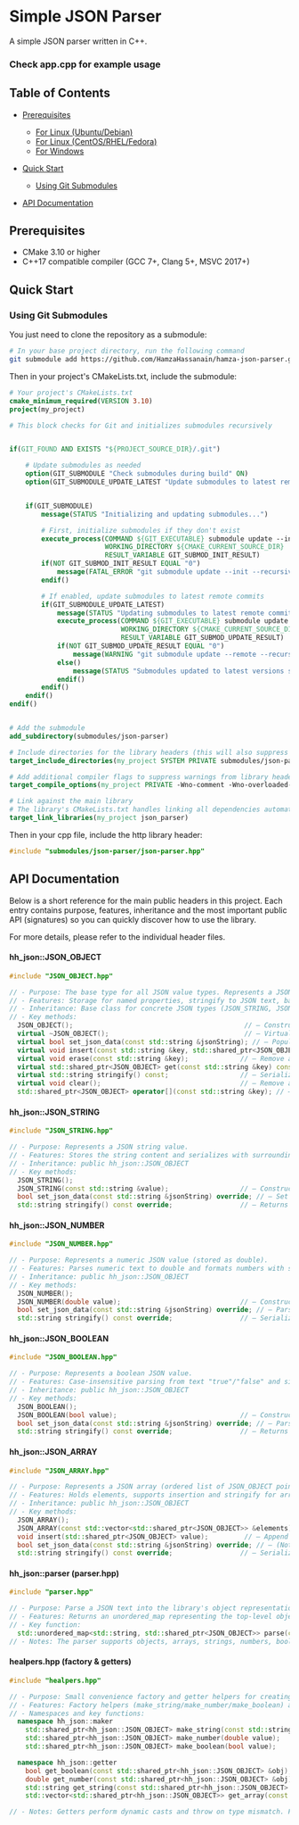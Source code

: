 # Simple JSON Parser

A simple JSON parser written in C++.

### Check app.cpp for example usage

## Table of Contents

- [Prerequisites](#prerequisites)

  - [For Linux (Ubuntu/Debian)](#for-linux-ubuntudebian)
  - [For Linux (CentOS/RHEL/Fedora)](#for-linux-centosrhelfedora)
  - [For Windows](#for-windows)

- [Quick Start](#quick-start)

  - [Using Git Submodules](#using-git-submodules)

- [API Documentation](#api-documentation)

## Prerequisites

- CMake 3.10 or higher
- C++17 compatible compiler (GCC 7+, Clang 5+, MSVC 2017+)

## Quick Start

### Using Git Submodules

You just need to clone the repository as a submodule:

```bash
# In your base project directory, run the following command
git submodule add https://github.com/HamzaHassanain/hamza-json-parser.git ./submodules/json-parser
```

Then in your project's CMakeLists.txt, include the submodule:

```cmake
# Your project's CMakeLists.txt
cmake_minimum_required(VERSION 3.10)
project(my_project)

# This block checks for Git and initializes submodules recursively


if(GIT_FOUND AND EXISTS "${PROJECT_SOURCE_DIR}/.git")

    # Update submodules as needed
    option(GIT_SUBMODULE "Check submodules during build" ON)
    option(GIT_SUBMODULE_UPDATE_LATEST "Update submodules to latest remote commits" ON)


    if(GIT_SUBMODULE)
        message(STATUS "Initializing and updating submodules...")

        # First, initialize submodules if they don't exist
        execute_process(COMMAND ${GIT_EXECUTABLE} submodule update --init --recursive
                        WORKING_DIRECTORY ${CMAKE_CURRENT_SOURCE_DIR}
                        RESULT_VARIABLE GIT_SUBMOD_INIT_RESULT)
        if(NOT GIT_SUBMOD_INIT_RESULT EQUAL "0")
            message(FATAL_ERROR "git submodule update --init --recursive failed with ${GIT_SUBMOD_INIT_RESULT}, please checkout submodules")
        endif()

        # If enabled, update submodules to latest remote commits
        if(GIT_SUBMODULE_UPDATE_LATEST)
            message(STATUS "Updating submodules to latest remote commits...")
            execute_process(COMMAND ${GIT_EXECUTABLE} submodule update --remote --recursive
                            WORKING_DIRECTORY ${CMAKE_CURRENT_SOURCE_DIR}
                            RESULT_VARIABLE GIT_SUBMOD_UPDATE_RESULT)
            if(NOT GIT_SUBMOD_UPDATE_RESULT EQUAL "0")
                message(WARNING "git submodule update --remote --recursive failed with ${GIT_SUBMOD_UPDATE_RESULT}, continuing with current submodule versions")
            else()
                message(STATUS "Submodules updated to latest versions successfully")
            endif()
        endif()
    endif()
endif()


# Add the submodule
add_subdirectory(submodules/json-parser)

# Include directories for the library headers (this will also suppress warnings from headers)
target_include_directories(my_project SYSTEM PRIVATE submodules/json-parser/include)

# Add additional compiler flags to suppress warnings from library headers
target_compile_options(my_project PRIVATE -Wno-comment -Wno-overloaded-virtual -Wno-reorder)

# Link against the main library
# The library's CMakeLists.txt handles linking all dependencies automatically
target_link_libraries(my_project json_parser)
```

Then in your cpp file, include the http library header:

```cpp
#include "submodules/json-parser/json-parser.hpp"
```

## API Documentation

Below is a short reference for the main public headers in this project. Each entry contains purpose, features, inheritance and the most important public API (signatures) so you can quickly discover how to use the library.

For more details, please refer to the individual header files.

#### hh_json::JSON_OBJECT

```cpp
#include "JSON_OBJECT.hpp"

// - Purpose: The base type for all JSON value types. Represents a JSON object (map of key -> JSON_OBJECT).
// - Features: Storage for named properties, stringify to JSON text, basic manipulation API.
// - Inheritance: Base class for concrete JSON types (JSON_STRING, JSON_NUMBER, JSON_BOOLEAN, JSON_ARRAY).
// - Key methods:
  JSON_OBJECT();                                           // — Constructor
  virtual ~JSON_OBJECT();                                  // — Virtual destructor
  virtual bool set_json_data(const std::string &jsonString); // — Populate this object by parsing a JSON string
  virtual void insert(const std::string &key, std::shared_ptr<JSON_OBJECT> value); // — Insert/replace a property
  virtual void erase(const std::string &key);             // — Remove a property
  virtual std::shared_ptr<JSON_OBJECT> get(const std::string &key) const; // — Retrieve a property or nullptr
  virtual std::string stringify() const;                  // — Serialize to JSON text
  virtual void clear();                                   // — Remove all properties
  std::shared_ptr<JSON_OBJECT> operator[](const std::string &key); // — Convenience accessor
```

#### hh_json::JSON_STRING

```cpp
#include "JSON_STRING.hpp"

// - Purpose: Represents a JSON string value.
// - Features: Stores the string content and serializes with surrounding quotes and necessary escapes.
// - Inheritance: public hh_json::JSON_OBJECT
// - Key methods:
  JSON_STRING();
  JSON_STRING(const std::string &value);                  // — Construct from std::string
  bool set_json_data(const std::string &jsonString) override; // — Set string value (used by parser)
  std::string stringify() const override;                 // — Returns quoted/escaped string
```

#### hh_json::JSON_NUMBER

```cpp
#include "JSON_NUMBER.hpp"

// - Purpose: Represents a numeric JSON value (stored as double).
// - Features: Parses numeric text to double and formats numbers with std::to_string on stringify.
// - Inheritance: public hh_json::JSON_OBJECT
// - Key methods:
  JSON_NUMBER();
  JSON_NUMBER(double value);                              // — Construct from a numeric value
  bool set_json_data(const std::string &jsonString) override; // — Parse numeric literal
  std::string stringify() const override;                 // — Serialize number
```

#### hh_json::JSON_BOOLEAN

```cpp
#include "JSON_BOOLEAN.hpp"

// - Purpose: Represents a boolean JSON value.
// - Features: Case-insensitive parsing from text "true"/"false" and simple stringify.
// - Inheritance: public hh_json::JSON_OBJECT
// - Key methods:
  JSON_BOOLEAN();
  JSON_BOOLEAN(bool value);                               // — Construct from bool
  bool set_json_data(const std::string &jsonString) override; // — Parse "true"/"false"
  std::string stringify() const override;                 // — Returns "true" or "false"
```

#### hh_json::JSON_ARRAY

```cpp
#include "JSON_ARRAY.hpp"

// - Purpose: Represents a JSON array (ordered list of JSON_OBJECT pointers).
// - Features: Holds elements, supports insertion and stringify for arrays.
// - Inheritance: public hh_json::JSON_OBJECT
// - Key methods:
  JSON_ARRAY();
  JSON_ARRAY(const std::vector<std::shared_ptr<JSON_OBJECT>> &elements); // — Construct from a vector
  void insert(std::shared_ptr<JSON_OBJECT> value);         // — Append element to array
  bool set_json_data(const std::string &jsonString) override; // — (Not implemented) parse array string
  std::string stringify() const override;                 // — Serialize array
```

#### hh_json::parser (parser.hpp)

```cpp
#include "parser.hpp"

// - Purpose: Parse a JSON text into the library's object representation.
// - Features: Returns an unordered_map representing the top-level object properties.
// - Key function:
  std::unordered_map<std::string, std::shared_ptr<JSON_OBJECT>> parse(const std::string &jsonString);
// - Notes: The parser supports objects, arrays, strings, numbers, booleans and null. It performs a single-pass style parse and returns an in-memory representation using the hh_json types.
```

#### healpers.hpp (factory & getters)

```cpp
#include "healpers.hpp"

// - Purpose: Small convenience factory and getter helpers for creating and extracting typed JSON objects.
// - Features: Factory helpers (make_string/make_number/make_boolean) and getters that extract primitive values with runtime type checks.
// - Namespaces and key functions:
  namespace hh_json::maker
    std::shared_ptr<hh_json::JSON_OBJECT> make_string(const std::string &value);
    std::shared_ptr<hh_json::JSON_OBJECT> make_number(double value);
    std::shared_ptr<hh_json::JSON_OBJECT> make_boolean(bool value);

  namespace hh_json::getter
    bool get_boolean(const std::shared_ptr<hh_json::JSON_OBJECT> &obj);
    double get_number(const std::shared_ptr<hh_json::JSON_OBJECT> &obj);
    std::string get_string(const std::shared_ptr<hh_json::JSON_OBJECT> &obj);
    std::vector<std::shared_ptr<hh_json::JSON_OBJECT>> get_array(const std::shared_ptr<hh_json::JSON_OBJECT> &obj);

// - Notes: Getters perform dynamic casts and throw on type mismatch. Factories return JSON_OBJECT pointers to the concrete typed instances.
```
